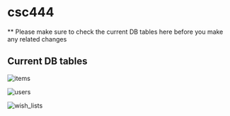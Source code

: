 # csc444

** Please make sure to check the current DB tables here before you make any related changes 

## Current DB tables
![items](https://user-images.githubusercontent.com/43587783/47886899-1ef64100-de13-11e8-9285-0902340a003a.jpeg)

![users](https://user-images.githubusercontent.com/43587783/47886915-303f4d80-de13-11e8-941b-deaf4f363ab4.jpeg)

![wish_lists](https://user-images.githubusercontent.com/43587783/47899308-803c0580-de4f-11e8-88cb-4d8f049ae90f.jpg)
